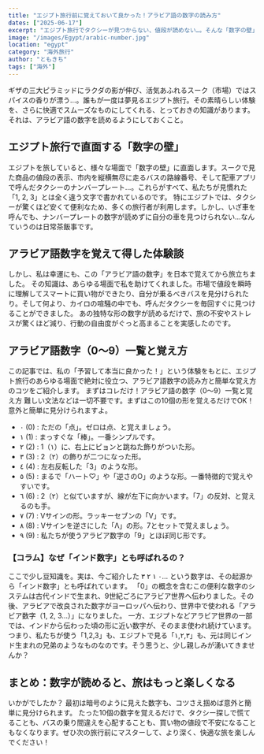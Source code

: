 ```yaml
---
title: "エジプト旅行前に覚えておいて良かった！アラビア語の数字の読み方"
dates: ["2025-06-17"]
excerpt: "エジプト旅行でタクシーが見つからない、値段が読めない…。そんな「数字の壁」で困らないために、出発前にアラビア語数字を覚えてみませんか？この記事では、旅行が驚くほど快適になるアラビア語数字（0〜9）の読み方と、簡単な覚え方のコツを体験談と共に解説します。これで旅の不安を解消し、もっとスムーズにエジプトを楽しみましょう！"
image: "/images/Egypt/arabic-number.jpg"
location: "egypt"
category: "海外旅行"
author: "ともきち"
tags: ["海外"]
---
```


ギザの三大ピラミッドにラクダの影が伸び、活気あふれるスーク（市場）ではスパイスの香りが漂う…。誰もが一度は夢見るエジプト旅行。その素晴らしい体験を、さらに快適でスムーズなものにしてくれる、とっておきの知識があります。
それは、アラビア語の数字を読めるようにしておくこと。

## エジプト旅行で直面する「数字の壁」

エジプトを旅していると、様々な場面で「数字の壁」に直面します。スークで見た商品の値段の表示、市内を縦横無尽に走るバスの路線番号、そして配車アプリで呼んだタクシーのナンバープレート…。これらがすべて、私たちが見慣れた「1, 2, 3」とは全く違う文字で書かれているのです。
特にエジプトでは、タクシーが驚くほど安くて便利なため、多くの旅行者が利用します。しかし、いざ車を呼んでも、ナンバープレートの数字が読めずに自分の車を見つけられない…なんていうのは日常茶飯事です。

## アラビア語数字を覚えて得した体験談

しかし、私は幸運にも、この「アラビア語の数字」を日本で覚えてから旅立ちました。
その知識は、あらゆる場面で私を助けてくれました。市場で値段を瞬時に理解してスマートに買い物ができたり、自分が乗るべきバスを見分けられたり。そして何より、カイロの喧騒の中でも、呼んだタクシーを毎回すぐに見つけることができました。
あの独特な形の数字が読めるだけで、旅の不安やストレスが驚くほど減り、行動の自由度がぐっと高まることを実感したのです。

## アラビア語数字（0〜9）一覧と覚え方

この記事では、私の「予習して本当に良かった！」という体験をもとに、エジプト旅行のあらゆる場面で絶対に役立つ、アラビア語数字の読み方と簡単な覚え方のコツをご紹介します。
まずはコレだけ！アラビア語の数字（0〜9）一覧と覚え方
難しい文法などは一切不要です。まずはこの10個の形を覚えるだけでOK！意外と簡単に見分けられますよ。

- ٠ (0) : ただの「点」。ゼロは点、と覚えましょう。
- ١ (1) : まっすぐな「棒」。一番シンプルです。
- ٢ (2) : 1（١）に、右上にピョンと跳ねた飾りがついた形。
- ٣ (3) : 2（٢）の飾りが二つになった形。
- ٤ (4) : 左右反転した「3」のような形。
- ٥ (5) : まるで「ハート♡」や「逆さのO」のような形。一番特徴的で覚えやすいです。
- ٦ (6) : 2（٢）と似ていますが、線が左下に向かいます。「7」の反対、と覚えるのも手。
- ٧ (7) : Vサインの形。ラッキーセブンの「V」です。
- ٨ (8) : Vサインを逆さにした「Λ」の形。7とセットで覚えましょう。
- ٩ (9) : 私たちが使うアラビア数字の「9」とほぼ同じ形です。

### 【コラム】なぜ「インド数字」とも呼ばれるの？

ここで少し豆知識を。実は、今ご紹介した ٠ ١ ٢ ٣… という数字は、その起源から「インド数字」とも呼ばれています。
「0」の概念を含むこの便利な数字のシステムは古代インドで生まれ、9世紀ごろにアラビア世界へ伝わりました。その後、アラビアで改良された数字がヨーロッパへ伝わり、世界中で使われる「アラビア数字（1, 2, 3…）」になりました。
一方、エジプトなどアラビア世界の一部では、インドから伝わった頃の形に近い数字が、そのまま使われ続けています。
つまり、私たちが使う「1,2,3」も、エジプトで見る「١,٢,٣」も、元は同じインド生まれの兄弟のようなものなのです。そう思うと、少し親しみが湧いてきませんか？

## まとめ：数字が読めると、旅はもっと楽しくなる

いかがでしたか？
最初は暗号のように見えた数字も、コツさえ掴めば意外と簡単に見分けられます。
たった10個の数字を覚えるだけで、タクシー探しで慌てることも、バスの乗り間違えを心配することも、買い物の値段で不安になることもなくなります。ぜひ次の旅行前にマスターして、より深く、快適な旅を楽しんでください！
